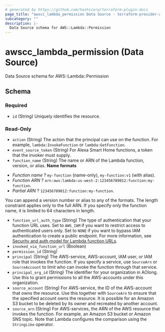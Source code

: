 ```yaml
---
# generated by https://github.com/hashicorp/terraform-plugin-docs
page_title: "awscc_lambda_permission Data Source - terraform-provider-awscc"
subcategory: ""
description: |-
  Data Source schema for AWS::Lambda::Permission
---
```


# awscc_lambda_permission (Data Source)

Data Source schema for AWS::Lambda::Permission



<!-- schema generated by tfplugindocs -->
## Schema

### Required

- `id` (String) Uniquely identifies the resource.

### Read-Only

- `action` (String) The action that the principal can use on the function. For example, ``lambda:InvokeFunction`` or ``lambda:GetFunction``.
- `event_source_token` (String) For Alexa Smart Home functions, a token that the invoker must supply.
- `function_name` (String) The name or ARN of the Lambda function, version, or alias.
  **Name formats**
 +  *Function name* ? ``my-function`` (name-only), ``my-function:v1`` (with alias).
  +  *Function ARN* ? ``arn:aws:lambda:us-west-2:123456789012:function:my-function``.
  +  *Partial ARN* ? ``123456789012:function:my-function``.
  
 You can append a version number or alias to any of the formats. The length constraint applies only to the full ARN. If you specify only the function name, it is limited to 64 characters in length.
- `function_url_auth_type` (String) The type of authentication that your function URL uses. Set to ``AWS_IAM`` if you want to restrict access to authenticated users only. Set to ``NONE`` if you want to bypass IAM authentication to create a public endpoint. For more information, see [Security and auth model for Lambda function URLs](https://docs.aws.amazon.com/lambda/latest/dg/urls-auth.html).
- `invoked_via_function_url` (Boolean)
- `permission_id` (String)
- `principal` (String) The AWS-service, AWS-account, IAM user, or IAM role that invokes the function. If you specify a service, use ``SourceArn`` or ``SourceAccount`` to limit who can invoke the function through that service.
- `principal_org_id` (String) The identifier for your organization in AOlong. Use this to grant permissions to all the AWS-accounts under this organization.
- `source_account` (String) For AWS-service, the ID of the AWS-account that owns the resource. Use this together with ``SourceArn`` to ensure that the specified account owns the resource. It is possible for an Amazon S3 bucket to be deleted by its owner and recreated by another account.
- `source_arn` (String) For AWS-services, the ARN of the AWS resource that invokes the function. For example, an Amazon S3 bucket or Amazon SNS topic.
 Note that Lambda configures the comparison using the ``StringLike`` operator.
